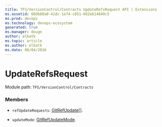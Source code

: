 ```yaml
---
title: TFS/VersionControl/Contracts UpdateRefsRequest API | Extensions for Azure DevOps Services
ms.assetid: 68db88a0-41dc-1e74-c851-662eb14840c5
ms.prod: devops
ms.technology: devops-ecosystem
generated: true
ms.manager: douge
author: elbatk
ms.topic: article
ms.author: elbatk
ms.date: 08/04/2016
---
```


# UpdateRefsRequest

Module path: `TFS/VersionControl/Contracts`


### Members

* `refUpdateRequests`: [GitRefUpdate](../../../TFS/VersionControl/Contracts/GitRefUpdate.md)[]. 

* `updateMode`: [GitRefUpdateMode](../../../TFS/VersionControl/Contracts/GitRefUpdateMode.md). 

